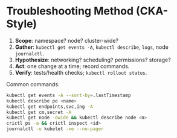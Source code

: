 # Troubleshooting Method (CKA-Style)

1. **Scope**: namespace? node? cluster-wide?
2. **Gather**: `kubectl get events -A`, `kubectl describe`, `logs`, node `journalctl`.
3. **Hypothesize**: networking? scheduling? permissions? storage?
4. **Act**: one change at a time; record commands.
5. **Verify**: tests/health checks; `kubectl rollout status`.

Common commands:
```bash
kubectl get events -A --sort-by=.lastTimestamp
kubectl describe po <name>
kubectl get endpoints,svc,ing -A
kubectl get cm,secret -A
kubectl get node -owide && kubectl describe node <n>
crictl ps -a && crictl inspect <id>
journalctl -u kubelet -xe --no-pager
```
